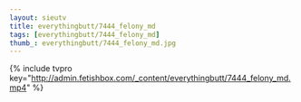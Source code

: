```yaml
--- 
layout: sieutv
title: everythingbutt/7444_felony_md
tags: [everythingbutt/7444_felony_md]
thumb_: everythingbutt/7444_felony_md.jpg
---
```

{% include tvpro key="http://admin.fetishbox.com/_content/everythingbutt/7444_felony_md.mp4" %} 
